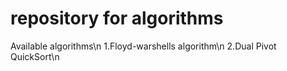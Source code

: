 # repository for algorithms 

Available algorithms\n
1.Floyd-warshells algorithm\n
2.Dual Pivot QuickSort\n

